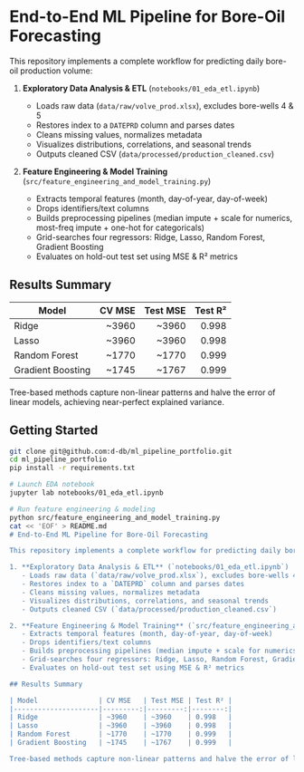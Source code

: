 # End-to-End ML Pipeline for Bore-Oil Forecasting

This repository implements a complete workflow for predicting daily bore-oil production volume:

1. **Exploratory Data Analysis & ETL** (`notebooks/01_eda_etl.ipynb`)
   - Loads raw data (`data/raw/volve_prod.xlsx`), excludes bore-wells 4 & 5
   - Restores index to a `DATEPRD` column and parses dates
   - Cleans missing values, normalizes metadata
   - Visualizes distributions, correlations, and seasonal trends
   - Outputs cleaned CSV (`data/processed/production_cleaned.csv`)

2. **Feature Engineering & Model Training** (`src/feature_engineering_and_model_training.py`)
   - Extracts temporal features (month, day-of-year, day-of-week)
   - Drops identifiers/text columns
   - Builds preprocessing pipelines (median impute + scale for numerics, most-freq impute + one-hot for categoricals)
   - Grid-searches four regressors: Ridge, Lasso, Random Forest, Gradient Boosting
   - Evaluates on hold-out test set using MSE & R² metrics

## Results Summary

| Model               | CV MSE   | Test MSE | Test R² |
|---------------------|---------:|---------:|--------:|
| Ridge               | ~3960    | ~3960    | 0.998   |
| Lasso               | ~3960    | ~3960    | 0.998   |
| Random Forest       | ~1770    | ~1770    | 0.999   |
| Gradient Boosting   | ~1745    | ~1767    | 0.999   |

Tree-based methods capture non-linear patterns and halve the error of linear models, achieving near-perfect explained variance.

## Getting Started

```bash
git clone git@github.com:d-db/ml_pipeline_portfolio.git
cd ml_pipeline_portfolio
pip install -r requirements.txt

# Launch EDA notebook
jupyter lab notebooks/01_eda_etl.ipynb

# Run feature engineering & modeling
python src/feature_engineering_and_model_training.py
cat << 'EOF' > README.md
# End-to-End ML Pipeline for Bore-Oil Forecasting

This repository implements a complete workflow for predicting daily bore-oil production volume:

1. **Exploratory Data Analysis & ETL** (`notebooks/01_eda_etl.ipynb`)
   - Loads raw data (`data/raw/volve_prod.xlsx`), excludes bore-wells 4 & 5
   - Restores index to a `DATEPRD` column and parses dates
   - Cleans missing values, normalizes metadata
   - Visualizes distributions, correlations, and seasonal trends
   - Outputs cleaned CSV (`data/processed/production_cleaned.csv`)

2. **Feature Engineering & Model Training** (`src/feature_engineering_and_model_training.py`)
   - Extracts temporal features (month, day-of-year, day-of-week)
   - Drops identifiers/text columns
   - Builds preprocessing pipelines (median impute + scale for numerics, most-freq impute + one-hot for categoricals)
   - Grid-searches four regressors: Ridge, Lasso, Random Forest, Gradient Boosting
   - Evaluates on hold-out test set using MSE & R² metrics

## Results Summary

| Model               | CV MSE   | Test MSE | Test R² |
|---------------------|---------:|---------:|--------:|
| Ridge               | ~3960    | ~3960    | 0.998   |
| Lasso               | ~3960    | ~3960    | 0.998   |
| Random Forest       | ~1770    | ~1770    | 0.999   |
| Gradient Boosting   | ~1745    | ~1767    | 0.999   |

Tree-based methods capture non-linear patterns and halve the error of linear models, achieving near-perfect explained variance.
